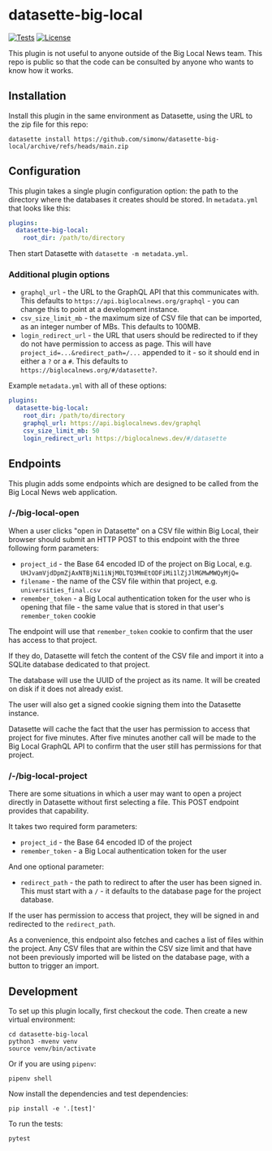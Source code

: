 # datasette-big-local

[![Tests](https://github.com/simonw/datasette-big-local/workflows/Test/badge.svg)](https://github.com/simonw/datasette-big-local/actions?query=workflow%3ATest)
[![License](https://img.shields.io/badge/license-Apache%202.0-blue.svg)](https://github.com/simonw/datasette-big-local/blob/main/LICENSE)

This plugin is not useful to anyone outside of the Big Local News team. This repo is public so that the code can be consulted by anyone who wants to know how it works.

## Installation

Install this plugin in the same environment as Datasette, using the URL to the zip file for this repo:

    datasette install https://github.com/simonw/datasette-big-local/archive/refs/heads/main.zip

## Configuration

This plugin takes a single plugin configuration option: the path to the directory where the databases it creates should be stored. In `metadata.yml` that looks like this:

```yaml
plugins:
  datasette-big-local:
    root_dir: /path/to/directory
```
Then start Datasette with `datasette -m metadata.yml`.

### Additional plugin options

- `graphql_url` - the URL to the GraphQL API that this communicates with. This defaults to `https://api.biglocalnews.org/graphql` - you can change this to point at a development instance.
- `csv_size_limit_mb` - the maximum size of CSV file that can be imported, as an integer number of MBs. This defaults to 100MB.
- `login_redirect_url` - the URL that users should be redirected to if they do not have permission to access as page. This will have `project_id=...&redirect_path=/...` appended to it - so it should end in either a `?` or a `#`. This defaults to `https://biglocalnews.org/#/datasette?`.

Example `metadata.yml` with all of these options:

```yaml
plugins:
  datasette-big-local:
    root_dir: /path/to/directory
    graphql_url: https://api.biglocalnews.dev/graphql
    csv_size_limit_mb: 50
    login_redirect_url: https://biglocalnews.dev/#/datasette
```

## Endpoints

This plugin adds some endpoints which are designed to be called from the Big Local News web application.

### /-/big-local-open

When a user clicks "open in Datasette" on a CSV file within Big Local, their browser should submit an HTTP POST to this endpoint with the three following form parameters:

- `project_id` - the Base 64 encoded ID of the project on Big Local, e.g. `UHJvamVjdDpmZjAxNTBjNi1iNjM0LTQ3MmEtODFiMi1lZjJlMGMwMWQyMjQ=`
- `filename` - the name of the CSV file within that project, e.g. `universities_final.csv`
- `remember_token` - a Big Local authentication token for the user who is opening that file - the same value that is stored in that user's `remember_token` cookie

The endpoint will use that `remember_token` cookie to confirm that the user has access to that project.

If they do, Datasette will fetch the content of the CSV file and import it into a SQLite database dedicated to that project.

The database will use the UUID of the project as its name. It will be created on disk if it does not already exist.

The user will also get a signed cookie signing them into the Datasette instance.

Datasette will cache the fact that the user has permission to access that project for five minutes. After five minutes another call will be made to the Big Local GraphQL API to confirm that the user still has permissions for that project.

### /-/big-local-project

There are some situations in which a user may want to open a project directly in Datasette without first selecting a file. This POST endpoint provides that capability.

It takes two required form parameters:

- `project_id` - the Base 64 encoded ID of the project
- `remember_token` - a Big Local authentication token for the user

And one optional parameter:

- `redirect_path` - the path to redirect to after the user has been signed in. This must start with a `/` - it defaults to the database page for the project database.

If the user has permission to access that project, they will be signed in and redirected to the `redirect_path`.

As a convenience, this endpoint also fetches and caches a list of files within the project. Any CSV files that are within the CSV size limit and that have not been previously imported will be listed on the database page, with a button to trigger an import.

## Development

To set up this plugin locally, first checkout the code. Then create a new virtual environment:

    cd datasette-big-local
    python3 -mvenv venv
    source venv/bin/activate

Or if you are using `pipenv`:

    pipenv shell

Now install the dependencies and test dependencies:

    pip install -e '.[test]'

To run the tests:

    pytest
